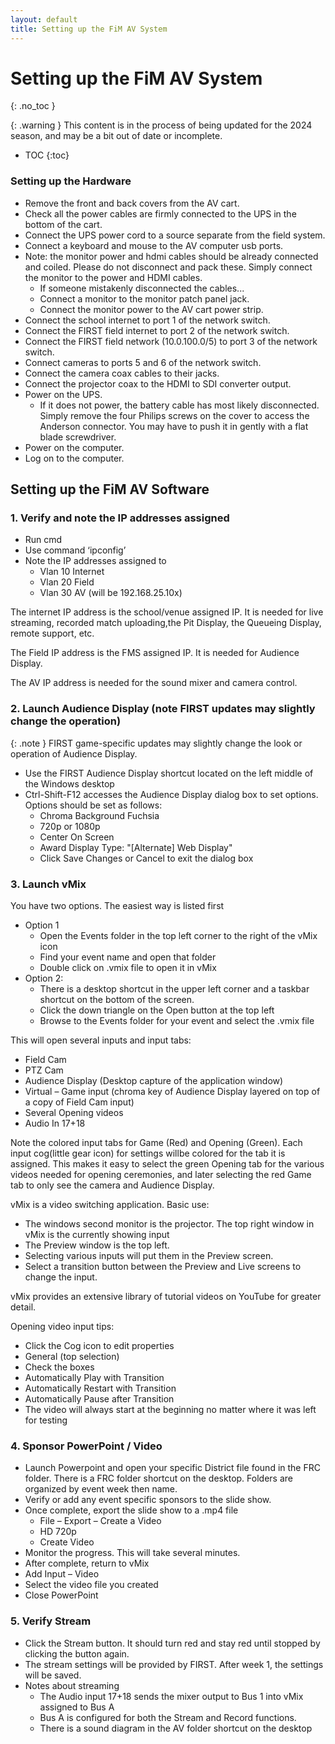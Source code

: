 ```yaml
---
layout: default
title: Setting up the FiM AV System
---
```


# Setting up the FiM AV System
{: .no_toc }

{: .warning }
This content is in the process of being updated for the 2024 season, and may be a bit out of date or incomplete.

- TOC
{:toc}

### Setting up the Hardware

- Remove the front and back covers from the AV cart. 
- Check all the power cables are firmly connected to the UPS in the bottom of the cart. 
- Connect the UPS power cord to a source separate from the field system. 
- Connect a keyboard and mouse to the AV computer usb ports. 
- Note: the monitor power and hdmi cables should be already connected and coiled. Please do not disconnect and pack these. Simply connect the monitor to the power and HDMI cables. 
    - If someone mistakenly disconnected the cables... 
    - Connect a monitor to the monitor patch panel jack. 
    - Connect the monitor power to the AV cart power strip. 
- Connect the school internet to port 1 of the network switch. 
- Connect the FIRST field internet to port 2 of the network switch. 
- Connect the FIRST field network (10.0.100.0/5) to port 3 of the network switch. 
- Connect cameras to ports 5 and 6 of the network switch. 
- Connect the camera coax cables to their jacks. 
- Connect the projector coax to the HDMI to SDI converter output. 
- Power on the UPS. 
    - If it does not power, the battery cable has most likely disconnected. Simply remove the four Philips screws on the cover to access the Anderson connector. You may have to push it in gently with a flat blade screwdriver. 
- Power on the computer. 
- Log on to the computer. 
 
## Setting up the FiM AV Software  
 
### 1. Verify and note the IP addresses assigned 

- Run cmd 
- Use command ‘ipconfig’ 
- Note the IP addresses assigned to 
    - Vlan 10 Internet 
    - Vlan 20 Field 
    - Vlan 30 AV (will be 192.168.25.10x) 
 
The internet IP address is the school/venue assigned IP. It is needed for live streaming, recorded match uploading,the Pit Display, the Queueing Display, remote support, etc.

The Field IP address is the FMS assigned IP. It is needed for Audience Display.

The AV IP address is needed for the sound mixer and camera control. 
 
### 2. Launch Audience Display (note FIRST updates may slightly change the operation) 

{: .note }
FIRST game-specific updates may slightly change the look or operation of Audience Display.

- Use the FIRST Audience Display shortcut located on the left middle of the Windows desktop 
- Ctrl-Shift-F12 accesses the Audience Display dialog box to set options. Options should be set as follows: 
    - Chroma Background Fuchsia 
    - 720p or 1080p 
    - Center On Screen
    - Award Display Type: "\[Alternate\] Web Display"
    - Click Save Changes or Cancel to exit the dialog box 
 
### 3. Launch vMix

You have two options. The easiest way is listed first 
- Option 1
    - Open the Events folder in the top left corner to the right of the vMix icon 
    - Find your event name and open that folder 
    - Double click on .vmix file to open it in vMix 
- Option 2: 
    - There is a desktop shortcut in the upper left corner and a taskbar shortcut on the bottom of the screen. 
    - Click the down triangle on the Open button at the top left 
    - Browse to the Events folder for your event and select the .vmix file 

This will open several inputs and input tabs: 

- Field Cam  
- PTZ Cam 
- Audience Display (Desktop capture of the application window) 
- Virtual – Game input (chroma key of Audience Display layered on top of a copy of Field Cam input) 
- Several Opening videos 
- Audio In 17+18 

Note the colored input tabs for Game (Red) and Opening (Green). Each input cog(little gear icon) for settings willbe colored for the tab it is assigned. This makes it easy to select the green Opening tab for the various videos needed for opening ceremonies, and later selecting the red Game tab to only see the camera and Audience Display. 
 
vMix is a video switching application. Basic use: 

- The windows second monitor is the projector. The top right window in vMix is the currently showing input 
- The Preview window is the top left.
- Selecting various inputs will put them in the Preview screen. 
- Select a transition button between the Preview and Live screens to change the input. 

vMix provides an extensive library of tutorial videos on YouTube for greater detail. 
 
Opening video input tips: 

- Click the Cog icon to edit properties 
- General (top selection) 
- Check the boxes  
- Automatically Play with Transition 
- Automatically Restart with Transition 
- Automatically Pause after Transition 
- The video will always start at the beginning no matter where it was left for testing 
 
### 4. Sponsor PowerPoint / Video 
- Launch Powerpoint and open your specific District file found in the FRC folder. There is a FRC folder shortcut on the desktop. Folders are organized by event week then name. 
- Verify or add any event specific sponsors to the slide show.
- Once complete, export the slide show to a .mp4 file 
    - File – Export – Create a Video 
    - HD 720p 
    - Create Video 
- Monitor the progress. This will take several minutes.  
- After complete, return to vMix 
- Add Input – Video 
- Select the video file you created 
- Close PowerPoint 

### 5. Verify Stream  
- Click the Stream button. It should turn red and stay red until stopped by clicking the button again. 
- The stream settings will be provided by FIRST. After week 1, the settings will be saved. 
- Notes about streaming 
    - The Audio input 17+18 sends the mixer output to Bus 1 into vMix assigned to Bus A 
    - Bus A is configured for both the Stream and Record functions. 
    - There is a sound diagram in the AV folder shortcut on the desktop
